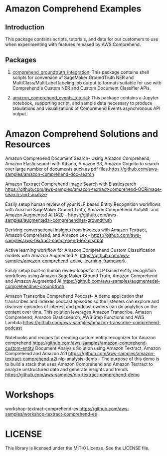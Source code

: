 # Amazon Comprehend Examples

## Introduction

This package contains scripts, tutorials, and data for our customers to use when experimenting with features released by AWS Comprehend.

## Packages

1. [comprehend_groundtruth_integration](./comprehend_groundtruth_integration/README.md): This package contains shell scripts for conversion of SageMaker GroundTruth NER and MultiClass/MultiLabel labeling job output to formats suitable for use with Comprehend's Custom NER and Custom Document Classifier APIs.

2. [amazon_comprehend_events_tutorial](./amazon_comprehend_events_tutorial/README.md): This package contains a Jupyter notebook, supporting script, and sample data necessary to produce tabulations and visualizations of Comprehend Events asynchronous API output.


# Amazon Comprehend Solutions and Resources
Amazon Comprehend Document Search- Using Amazon Comprehend, Amazon Elasticsearch with Kibana, Amazon S3, Amazon Cognito to search over large number of documents such as pdf files.https://github.com/aws-samples/amazon-comprehend-doc-search

Amazon Textract Comprehend Image Search with Elasticsearch https://github.com/aws-samples/amazon-textract-comprehend-OCRimage-search-and-analyze

Easily setup human review of your NLP based Entity Recognition workflows with Amazon SageMaker Ground Truth, Amazon Comprehend AutoML and Amazon Augmented AI (A2I) - https://github.com/aws-samples/augmentedai-comprehendner-groundtruth

Deriving conversational insights from invoices with Amazon Textract, Amazon Comprehend, and Amazon Lex - https://github.com/aws-samples/aws-textract-comprehend-lex-chatbot

Active learning workflow for Amazon Comprehend Custom Classification models with Amazon Augmented AI https://github.com/aws-samples/amazon-comprehend-active-learning-framework

Easily setup built-in human review loops for NLP based entity recognition workflows using Amazon SageMaker Ground Truth, Amazon Comprehend and Amazon Augmented AI https://github.com/aws-samples/augmentedai-comprehendner-groundtruth

Amazon Transcribe Comprehend Podcast- A demo application that transcribes and indexes podcast episodes so the listeners can explore and discover episodes of interest and podcast owners can do analytics on the content over time. This solution leverages Amazon Transcribe, Amazon Comprehend, Amazon Elasticsearch, AWS Step Functions and AWS Lambda.https://github.com/aws-samples/amazon-transcribe-comprehend-podcast

Notebooks and recipes for creating custom entity recognizer for Amazon comprehend https://github.com/aws-samples/amazon-comprehend-custom-entity
Document Analysis Solution using Amazon Textract, Amazon Comprehend and Amazon A2I https://github.com/aws-samples/amazon-textract-comprehend-a2i
nlp-analysis-demo - The purpose of this demo is to build a stack that uses Amazon Comprehend and Amazon Textract to analyze unstructured data and generate insights and trends https://github.com/aws-samples/nlp-textract-comprehend-demo


# Workshops

workshop-textract-comprehend-es https://github.com/aws-samples/workshop-textract-comprehend-es



# LICENSE
This library is licensed under the MIT-0 License. See the LICENSE file. 


